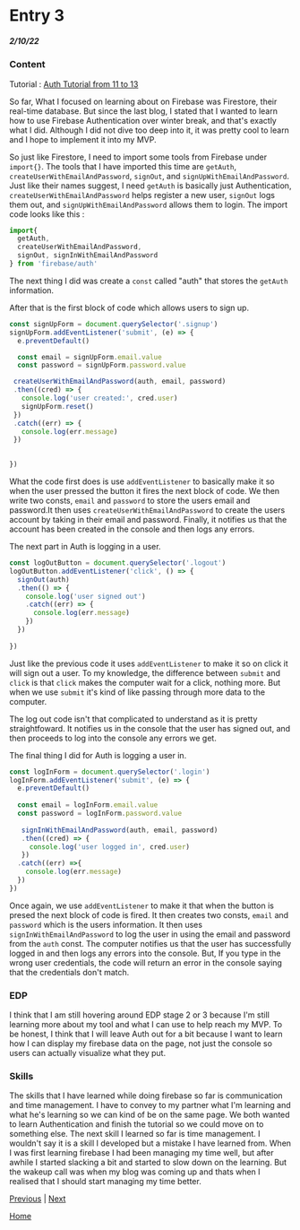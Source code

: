 # Entry 3
##### 2/10/22

### Content

Tutorial : [Auth Tutorial from 11 to 13](https://www.youtube.com/watch?v=n-kUZw97-lA&list=PL4cUxeGkcC9jERUGvbudErNCeSZHWUVlb&index=11)

So far, What I focused on learning about on Firebase was Firestore, their real-time database. But since the last blog, I stated that I wanted to learn how to use Firebase Authentication over winter break, and that's exactly what I did. Although I did not dive too deep into it, it was pretty cool to learn and I hope to implement it into my MVP. 

So just like Firestore, I need to import some tools from Firebase under `import{}`. The tools that I have imported this time are `getAuth`, `createUserWithEmailAndPassword`, `signOut`, and `signUpWithEmailAndPassword`. Just like their names suggest, I need `getAuth` is basically just Authentication, `createUserWithEmailAndPassword` helps register a new user, `signOut` logs them out, and `signUpWithEmailAndPassword` allows them to login. The import code looks like this :

```js
import{
  getAuth,
  createUserWithEmailAndPassword,
  signOut, signInWithEmailAndPassword
} from 'firebase/auth'
```

The next thing I did was create a `const` called "auth" that stores the `getAuth` information.

After that is the first block of code which allows users to sign up.

```js
const signUpForm = document.querySelector('.signup')
signUpForm.addEventListener('submit', (e) => {
  e.preventDefault()

  const email = signUpForm.email.value
  const password = signUpForm.password.value

 createUserWithEmailAndPassword(auth, email, password)
 .then((cred) => {
   console.log('user created:', cred.user)
   signUpForm.reset()
 })
 .catch((err) => {
   console.log(err.message)
 })

   
})
```

What the code first does is use `addEventListener` to basically make it so when the user pressed the button it fires the next block of code. We then write two consts, `email` and `password` to store the users email and password.It then uses `createUserWithEmailAndPassword` to create the users account by taking in their email and password. Finally, it notifies us that the account has been created in the console and then logs any errors.

The next part in Auth is logging in a user.

```js
const logOutButton = document.querySelector('.logout')
logOutButton.addEventListener('click', () => {
  signOut(auth)
  .then(() => {
    console.log('user signed out')
    .catch((err) => {
      console.log(err.message)
    })
  })
  
})
```

Just like the previous code it uses `addEventListener` to make it so on click it will sign out a user. To my knowledge, the difference between `submit` and `click` is that `click` makes the computer wait for a click, nothing more. But when we use `submit` it's kind of like passing through more data to the computer. 

The log out code isn't that complicated to understand as it is pretty straightfoward. It notifies us in the console that the user has signed out, and then proceeds to log into the console any errors we get.

The final thing I did for Auth is logging a user in.

```js
const logInForm = document.querySelector('.login')
logInForm.addEventListener('submit', (e) => {
  e.preventDefault()
  
  const email = logInForm.email.value
  const password = logInForm.password.value
  
   signInWithEmailAndPassword(auth, email, password)
   .then((cred) => {
     console.log('user logged in', cred.user)
   })
  .catch((err) =>{
    console.log(err.message)
  })
})
```

Once again, we use `addEventListener` to make it that when the button is presed the next block of code is fired. It then creates two consts, `email` and `password` which is the users information. It then uses `signInWithEmailAndPassword` to log the user in using the email and password from the `auth` const. The computer notifies us that the user has successfully logged in and then logs any errors into the console. But, If you type in the wrong user credentials, the code will return an error in the console saying that the credentials don't match.

### EDP

I think that I am still hovering around EDP stage 2 or 3 because I'm still learning more about my tool and what I can use to help reach my MVP. To be honest, I think that I will leave Auth out for a bit because I want to learn how I can display my firebase data on the page, not just the console so users can actually visualize what they put.

### Skills

The skills that I have learned while doing firebase so far is communication and time management. I have to convey to my partner what I'm learning and what he's learning so we can kind of be on the same page. We both wanted to learn Authentication and finish the tutorial so we could move on to something else. The next skill I learned so far is time management. I wouldn't say it is a skill I developed but a mistake I have learned from. When I was first learning firebase I had been managing my time well, but after awhile I started slacking a bit and started to slow down on the learning. But the wakeup call was when my blog was coming up and thats when I realised that I should start managing my time better.



[Previous](entry02.md) | [Next](entry04.md)

[Home](../README.md)
